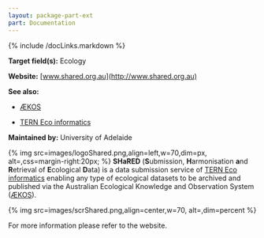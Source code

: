 ```yaml
---
layout: package-part-ext
part: Documentation
---
```

{% include /docLinks.markdown %}

**Target field(s):** Ecology 

**Website:** [www.shared.org.au](http://www.shared.org.au)

**See also:** 

* [ÆKOS](http://www.ecoinformatics.org.au/)

* [TERN Eco informatics](http://www.tern.org.au/Eco-informatics-pg17733.html)

**Maintained by:** University of Adelaide

{% img src=images/logoShared.png,align=left,w=70,dim=px, alt=,css=margin-right:20px; %}
**SHaRED** (**S**ubmission, **H**armonisation **a**nd **R**etrieval of **E**cological **D**ata) is a data submission service of 
[TERN Eco informatics](http://www.tern.org.au/Eco-informatics-pg17733.html)
enabling any type of ecological datasets to be archived and published via the Australian Ecological Knowledge and Observation System ([ÆKOS](http://www.ecoinformatics.org.au/)). 

{% img src=images/scrShared.png,align=center,w=70, alt=,dim=percent %}

For more information please refer to the website.
